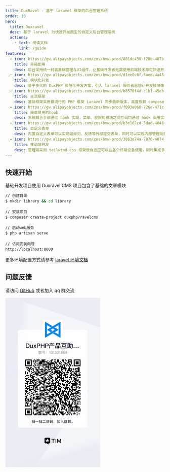 ```yaml
---
title: DuxRavel - 基于 laravel 框架的后台管理系统
order: 10
hero:
  title: Duxravel
  desc: 基于 laravel 为快速开发而生的自定义后台管理系统
  actions:
    - text: 阅读文档
      link: /guide
features:
  - icon: https://gw.alipayobjects.com/zos/bmw-prod/881dc458-f20b-407b-947a-95104b5ec82b/k79dm8ih_w144_h144.png
    title: 开箱即用
    desc: 后台采用统一封装基础管理与UI组件，让基础开发者无需使用前端技术即可快速开发，同时集成了权限管理、用户、配置等功能，可开箱即开发
  - icon: https://gw.alipayobjects.com/zos/bmw-prod/d1ee0c6f-5aed-4a45-a507-339a4bfe076c/k7bjsocq_w144_h144.png
    title: 模块化开发
    desc: 基于多代的 DuxPHP 模块化开发方案，引入 laravel 服务者思想让开发模块像 App 开发一样，可以多人协作进行低耦方式的开发
  - icon: https://gw.alipayobjects.com/zos/bmw-prod/b8570f4d-c1b1-45eb-a1da-abff53159967/kj9t990h_w144_h144.png
    title: 主流框架
    desc: 基础框架采用最流行的 PHP 框架 Laravel 同步最新版本，高度依赖 composer 组件化为后续版本升级与生态开发打造良好的基础环境
  - icon: https://gw.alipayobjects.com/zos/bmw-prod/f093e060-726e-471c-a53e-e988ed3f560c/kj9t9sk7_w144_h144.png
    title: 简单易用的hook
    desc: 系统耦合全部通过 hook 实现，菜单、权限和模块之间互调均通过 hook 调用实现，免去在后台进行繁琐的添加菜单权限等操作，全部交给代码内接入
  - icon: https://gw.alipayobjects.com/zos/bmw-prod/b3e102cd-5dad-4046-a02a-be33241d1cc7/kj9t8oji_w144_h144.png
    title: 自定义表单
    desc: 内置自定义表单可以实现如询问、反馈等外部提交表单，同时可以实现内部管理功能如自定义列表等功能还可以集成于其他模块为它们提供服务
  - icon: https://gw.alipayobjects.com/zos/bmw-prod/3863e74a-7870-4874-b1e1-00a8cdf47684/kj9t7ww3_w144_h144.png
    title: 移动端开发
    desc: 管理端采用 tailwind css 框架做自适应可以在各个终端设备使用，同时集成多 api 账号权限分配与数据签名验证，让开发者无需理会基础功能
---
```


## 快速开始

基础开发项目使用 Duxravel CMS 项目包含了基础的文章模块

```bash
// 创建目录
$ mkdir library && cd library

// 安装项目
$ composer create-project duxphp/ravelcms

// 启动web服务
$ php artisan serve

// 访问安装向导
http://localhost:8000
```

更多环境配置方式请参考 [laravel 环境文档](https://learnku.com/docs/laravel/8.x/installation/9354#pretty-urls)

## 问题反馈

请访问 [GitHub](https://github.com/duxphp/CMSRavel) 或者加入 qq 群交流

<div>
  <img data-type="qq" src="/images/qq.jpg" width="300" />
  
</div>
